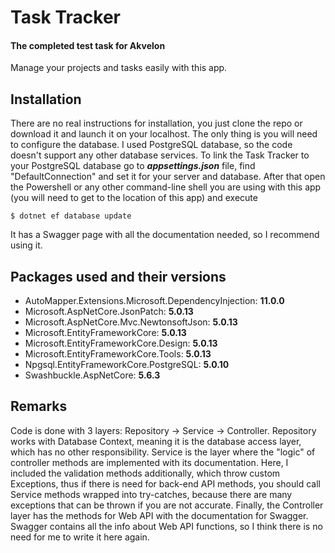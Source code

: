 # Task Tracker

#### The completed test task for Akvelon

Manage your projects and tasks easily with this app.

## Installation

There are no real instructions for installation, you just clone the repo or download it and launch it on your localhost. The only thing is you will need to configure the database. I used PostgreSQL database, so the code doesn't support any other database services. To link the Task Tracker to your PostgreSQL database go to **_appsettings.json_** file, find "DefaultConnection" and set it for your server and database. After that open the Powershell or any other command-line shell you are using with this app (you will need to get to the location of this app) and execute
```console
$ dotnet ef database update
```
It has a Swagger page with all the documentation needed, so I recommend using it.

## Packages used and their versions 

* AutoMapper.Extensions.Microsoft.DependencyInjection: **11.0.0**
* Microsoft.AspNetCore.JsonPatch: **5.0.13**
* Microsoft.AspNetCore.Mvc.NewtonsoftJson: **5.0.13**
* Microsoft.EntityFrameworkCore: **5.0.13**
* Microsoft.EntityFrameworkCore.Design: **5.0.13**
* Microsoft.EntityFrameworkCore.Tools: **5.0.13**
* Npgsql.EntityFrameworkCore.PostgreSQL: **5.0.10**
* Swashbuckle.AspNetCore: **5.6.3**

## Remarks

Code is done with 3 layers: Repository -> Service -> Controller. Repository works with Database Context, meaning it is the database access layer, which has no other responsibility. Service is the layer where the "logic" of controller methods are implemented with its documentation. Here, I included the validation methods additionally, which throw custom Exceptions, thus if there is need for back-end API methods, you should call Service methods wrapped into try-catches, because there are many exceptions that can be thrown if you are not accurate. Finally, the Controller layer has the methods for Web API with the documentation for Swagger. Swagger contains all the info about Web API functions, so I think there is no need for me to write it here again.
